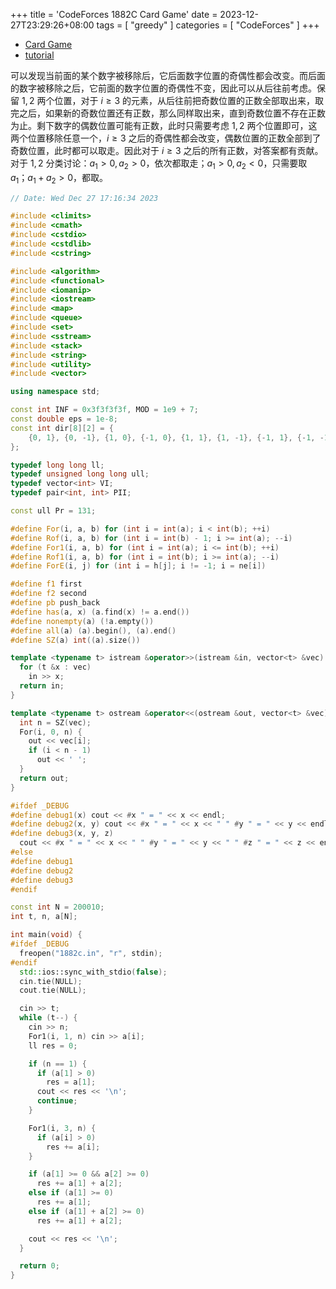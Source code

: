 +++
title = 'CodeForces 1882C Card Game'
date = 2023-12-27T23:29:26+08:00
tags = [ "greedy" ]
categories = [ "CodeForces" ]
+++

- [Card Game](https://vjudge.net/problem/CodeForces-1882c)
- [tutorial](https://www.luogu.com.cn/problem/solution/CF1882C)

可以发现当前面的某个数字被移除后，它后面数字位置的奇偶性都会改变。而后面的数字被移除之后，它前面的数字位置的奇偶性不变，因此可以从后往前考虑。保留 $1, 2$ 两个位置，对于 $i \ge 3$ 的元素，从后往前把奇数位置的正数全部取出来，取完之后，如果新的奇数位置还有正数，那么同样取出来，直到奇数位置不存在正数为止。剩下数字的偶数位置可能有正数，此时只需要考虑 $1, 2$ 两个位置即可，这两个位置移除任意一个，$i \ge 3$ 之后的奇偶性都会改变，偶数位置的正数全部到了奇数位置，此时都可以取走。因此对于 $i \ge 3$ 之后的所有正数，对答案都有贡献。对于 $1, 2$ 分类讨论：$a_1 > 0, a_2 > 0$，依次都取走；$a_1 > 0, a_2 < 0$，只需要取 $a_1$；$a_1 + a_2 > 0$，都取。

```cpp
// Date: Wed Dec 27 17:16:34 2023

#include <climits>
#include <cmath>
#include <cstdio>
#include <cstdlib>
#include <cstring>

#include <algorithm>
#include <functional>
#include <iomanip>
#include <iostream>
#include <map>
#include <queue>
#include <set>
#include <sstream>
#include <stack>
#include <string>
#include <utility>
#include <vector>

using namespace std;

const int INF = 0x3f3f3f3f, MOD = 1e9 + 7;
const double eps = 1e-8;
const int dir[8][2] = {
    {0, 1}, {0, -1}, {1, 0}, {-1, 0}, {1, 1}, {1, -1}, {-1, 1}, {-1, -1},
};

typedef long long ll;
typedef unsigned long long ull;
typedef vector<int> VI;
typedef pair<int, int> PII;

const ull Pr = 131;

#define For(i, a, b) for (int i = int(a); i < int(b); ++i)
#define Rof(i, a, b) for (int i = int(b) - 1; i >= int(a); --i)
#define For1(i, a, b) for (int i = int(a); i <= int(b); ++i)
#define Rof1(i, a, b) for (int i = int(b); i >= int(a); --i)
#define ForE(i, j) for (int i = h[j]; i != -1; i = ne[i])

#define f1 first
#define f2 second
#define pb push_back
#define has(a, x) (a.find(x) != a.end())
#define nonempty(a) (!a.empty())
#define all(a) (a).begin(), (a).end()
#define SZ(a) int((a).size())

template <typename t> istream &operator>>(istream &in, vector<t> &vec) {
  for (t &x : vec)
    in >> x;
  return in;
}

template <typename t> ostream &operator<<(ostream &out, vector<t> &vec) {
  int n = SZ(vec);
  For(i, 0, n) {
    out << vec[i];
    if (i < n - 1)
      out << ' ';
  }
  return out;
}

#ifdef _DEBUG
#define debug1(x) cout << #x " = " << x << endl;
#define debug2(x, y) cout << #x " = " << x << " " #y " = " << y << endl;
#define debug3(x, y, z)                                                        \
  cout << #x " = " << x << " " #y " = " << y << " " #z " = " << z << endl;
#else
#define debug1
#define debug2
#define debug3
#endif

const int N = 200010;
int t, n, a[N];

int main(void) {
#ifdef _DEBUG
  freopen("1882c.in", "r", stdin);
#endif
  std::ios::sync_with_stdio(false);
  cin.tie(NULL);
  cout.tie(NULL);

  cin >> t;
  while (t--) {
    cin >> n;
    For1(i, 1, n) cin >> a[i];
    ll res = 0;

    if (n == 1) {
      if (a[1] > 0)
        res = a[1];
      cout << res << '\n';
      continue;
    }

    For1(i, 3, n) {
      if (a[i] > 0)
        res += a[i];
    }

    if (a[1] >= 0 && a[2] >= 0)
      res += a[1] + a[2];
    else if (a[1] >= 0)
      res += a[1];
    else if (a[1] + a[2] >= 0)
      res += a[1] + a[2];

    cout << res << '\n';
  }

  return 0;
}
```

